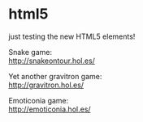 # html5

just testing the new HTML5 elements!  

Snake game:  
http://snakeontour.hol.es/    

Yet another gravitron game:  
http://gravitron.hol.es/  

Emoticonia game:  
http://emoticonia.hol.es/  
